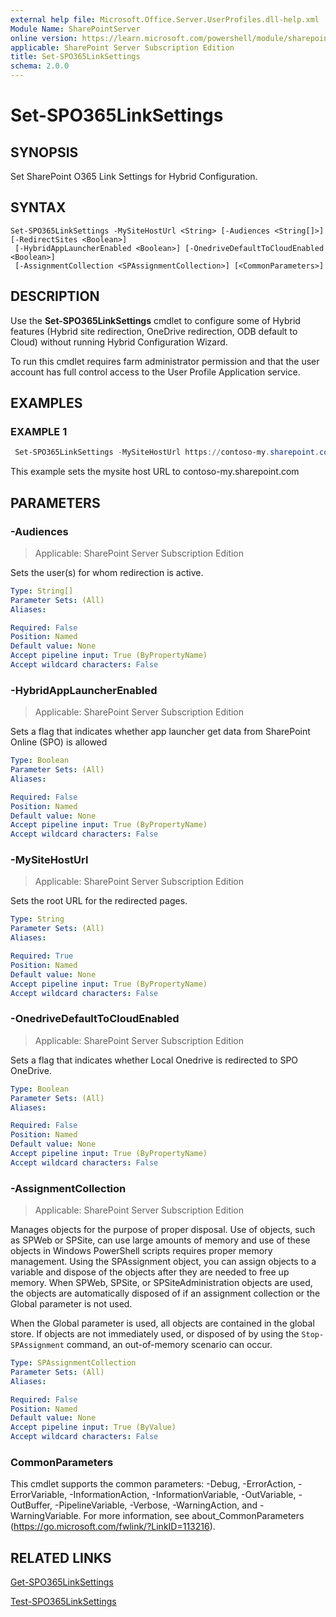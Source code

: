 ```yaml
---
external help file: Microsoft.Office.Server.UserProfiles.dll-help.xml
Module Name: SharePointServer
online version: https://learn.microsoft.com/powershell/module/sharepoint-server/set-spo365linksettings
applicable: SharePoint Server Subscription Edition
title: Set-SPO365LinkSettings
schema: 2.0.0
---
```


# Set-SPO365LinkSettings

## SYNOPSIS
Set SharePoint O365 Link Settings for Hybrid Configuration.

## SYNTAX

```
Set-SPO365LinkSettings -MySiteHostUrl <String> [-Audiences <String[]>] [-RedirectSites <Boolean>]
 [-HybridAppLauncherEnabled <Boolean>] [-OnedriveDefaultToCloudEnabled <Boolean>]
 [-AssignmentCollection <SPAssignmentCollection>] [<CommonParameters>]
```

## DESCRIPTION
Use the **Set-SPO365LinkSettings** cmdlet to configure some of Hybrid features (Hybrid site redirection, OneDrive redirection, ODB default to Cloud) without running Hybrid Configuration Wizard.

To run this cmdlet requires farm administrator permission and that the user account has full control access to the User Profile Application service.

## EXAMPLES

### EXAMPLE 1
```powershell
 Set-SPO365LinkSettings -MySiteHostUrl https://contoso-my.sharepoint.com/ -RedirectSites $true
```

This example sets the mysite host URL to contoso-my.sharepoint.com

## PARAMETERS

### -Audiences

> Applicable: SharePoint Server Subscription Edition

Sets the user(s) for whom redirection is active.

```yaml
Type: String[]
Parameter Sets: (All)
Aliases:

Required: False
Position: Named
Default value: None
Accept pipeline input: True (ByPropertyName)
Accept wildcard characters: False
```

### -HybridAppLauncherEnabled

> Applicable: SharePoint Server Subscription Edition

Sets a flag that indicates whether app launcher get data from SharePoint Online (SPO) is allowed

```yaml
Type: Boolean
Parameter Sets: (All)
Aliases:

Required: False
Position: Named
Default value: None
Accept pipeline input: True (ByPropertyName)
Accept wildcard characters: False
```

### -MySiteHostUrl

> Applicable: SharePoint Server Subscription Edition

Sets the root URL for the redirected pages.

```yaml
Type: String
Parameter Sets: (All)
Aliases:

Required: True
Position: Named
Default value: None
Accept pipeline input: True (ByPropertyName)
Accept wildcard characters: False
```

### -OnedriveDefaultToCloudEnabled

> Applicable: SharePoint Server Subscription Edition

Sets a flag that indicates whether Local Onedrive is redirected to SPO OneDrive.

```yaml
Type: Boolean
Parameter Sets: (All)
Aliases:

Required: False
Position: Named
Default value: None
Accept pipeline input: True (ByPropertyName)
Accept wildcard characters: False
```

### -AssignmentCollection

> Applicable: SharePoint Server Subscription Edition

Manages objects for the purpose of proper disposal.
Use of objects, such as SPWeb or SPSite, can use large amounts of memory and use of these objects in Windows PowerShell scripts requires proper memory management.
Using the SPAssignment object, you can assign objects to a variable and dispose of the objects after they are needed to free up memory.
When SPWeb, SPSite, or SPSiteAdministration objects are used, the objects are automatically disposed of if an assignment collection or the Global parameter is not used.

When the Global parameter is used, all objects are contained in the global store.
If objects are not immediately used, or disposed of by using the `Stop-SPAssignment` command, an out-of-memory scenario can occur.

```yaml
Type: SPAssignmentCollection
Parameter Sets: (All)
Aliases:

Required: False
Position: Named
Default value: None
Accept pipeline input: True (ByValue)
Accept wildcard characters: False
```

### CommonParameters
This cmdlet supports the common parameters: -Debug, -ErrorAction, -ErrorVariable, -InformationAction, -InformationVariable, -OutVariable, -OutBuffer, -PipelineVariable, -Verbose, -WarningAction, and -WarningVariable.
For more information, see about_CommonParameters (https://go.microsoft.com/fwlink/?LinkID=113216).


## RELATED LINKS

[Get-SPO365LinkSettings](Get-SPO365LinkSettings.md)

[Test-SPO365LinkSettings](Test-SPO365LinkSettings.md)
